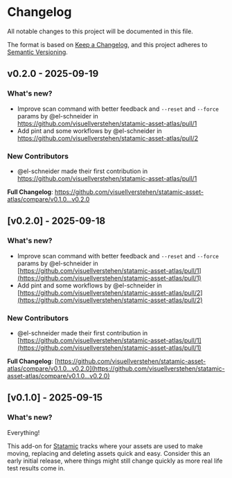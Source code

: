 # Changelog

All notable changes to this project will be documented in this file.

The format is based on [Keep a Changelog](https://keepachangelog.com/en/1.0.0/),
and this project adheres to [Semantic Versioning](https://semver.org/spec/v2.0.0.html).

## v0.2.0 - 2025-09-19

### What's new?

* Improve scan command with better feedback and `--reset` and `--force` params by @el-schneider in https://github.com/visuellverstehen/statamic-asset-atlas/pull/1
* Add pint and some workflows by @el-schneider in https://github.com/visuellverstehen/statamic-asset-atlas/pull/2

### New Contributors

* @el-schneider made their first contribution in https://github.com/visuellverstehen/statamic-asset-atlas/pull/1

**Full Changelog**: https://github.com/visuellverstehen/statamic-asset-atlas/compare/v0.1.0...v0.2.0

## [v0.2.0] - 2025-09-18

### What's new?

* Improve scan command with better feedback and `--reset` and `--force` params by @el-schneider in [https://github.com/visuellverstehen/statamic-asset-atlas/pull/1](https://github.com/visuellverstehen/statamic-asset-atlas/pull/1)
* Add pint and some workflows by @el-schneider in [https://github.com/visuellverstehen/statamic-asset-atlas/pull/2](https://github.com/visuellverstehen/statamic-asset-atlas/pull/2)

### New Contributors

* @el-schneider made their first contribution in [https://github.com/visuellverstehen/statamic-asset-atlas/pull/1](https://github.com/visuellverstehen/statamic-asset-atlas/pull/1)

**Full Changelog**: [https://github.com/visuellverstehen/statamic-asset-atlas/compare/v0.1.0...v0.2.0](https://github.com/visuellverstehen/statamic-asset-atlas/compare/v0.1.0...v0.2.0)

## [v0.1.0] - 2025-09-15

### What's new?

Everything!

This add-on for [Statamic](https://statamic.com) tracks where your assets are used to make moving, replacing and deleting assets quick and easy. Consider this an early initial release, where things might still change quickly as more real life test results come in.
